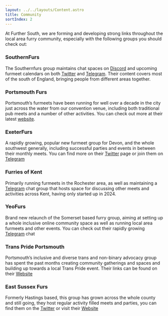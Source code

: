 ```yaml
---
layout: ../../layouts/Content.astro
title: Community
sortIndex: 2
---
```


At Further South, we are forming and developing strong links throughout the local area furry community, especially with the following groups you should check out:

### SouthernFurs

The Southernfurs group maintains chat spaces on [Discord](https://discord.gg/Jvd4VyQ6QQ) and upcoming furmeet calendars on both [Twitter](https://twitter.com/Southernfurs) and [Telegram](https://t.me/SouthernFurs). Their content covers most of the south of England, bringing people from different areas together.

### Portsmouth Furs

Portsmouth’s furmeets have been running for well over a decade in the city just across the water from our convention venue, including both traditional pub meets and a number of other activities. You can check out more at their latest [website](http://portsmouthfurs.uk/).

### ExeterFurs

A rapidly growing, popular new furmeet group for Devon, and the whole southwest generally, including successful parties and events in between their monthly meets. You can find more on their [Twitter](https://x.com/ExeterFurs) page or join them on [Telegram](http://t.me/+GSHHtmb5JhQ3YjQ8)

### Furries of Kent

Primarily running furmeets in the Rochester area, as well as maintaining a [Telegram](https://t.me/KentFurries) chat group that hosts space for discussing other meets and activities across Kent, having only started up in 2024.

### YeoFurs

Brand new relaunch of the Somerset based furry group, aiming at setting up a whole inclusive online community space as well as running local area furmeets and other events. You can check out their rapidly growing [Telegram](https://transprideportsmouth.org/) chat

### Trans Pride Portsmouth

Portsmouth’s inclusive and diverse trans and non-binary advocacy group has spent the past months creating community gatherings and spaces and building up towards a local Trans Pride event. Their links can be found on their [Website](https://transprideportsmouth.org/)

### East Sussex Furs

Formerly Hastings based, this group has grown across the whole county and still going, they host regular activity filled meets and parties, you can find them on the [Twitter](https://x.com/EastSussexFurs) or visit their [Website](https://www.eastsussexfurs.co.uk/)
